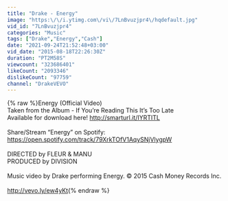 ```yaml
---
title: "Drake - Energy"
image: "https:\/\/i.ytimg.com\/vi\/7LnBvuzjpr4\/hqdefault.jpg"
vid_id: "7LnBvuzjpr4"
categories: "Music"
tags: ["Drake","Energy","Cash"]
date: "2021-09-24T21:52:48+03:00"
vid_date: "2015-08-18T22:26:30Z"
duration: "PT2M58S"
viewcount: "323686401"
likeCount: "2093346"
dislikeCount: "97759"
channel: "DrakeVEVO"
---
```

{% raw %}Energy (Official Video)<br />Taken from the Album - If You’re Reading This It’s Too Late<br />Available for download here! <a rel="nofollow" target="blank" href="http://smarturl.it/IYRTITL">http://smarturl.it/IYRTITL</a> <br /><br />Share/Stream “Energy” on Spotify: <a rel="nofollow" target="blank" href="https://open.spotify.com/track/79XrkTOfV1AqySNjVlygpW">https://open.spotify.com/track/79XrkTOfV1AqySNjVlygpW</a> <br /><br />DIRECTED by FLEUR &amp; MANU<br />PRODUCED by DIVISION<br /><br />Music video by Drake performing Energy.  © 2015 Cash Money Records Inc.<br /><br /><a rel="nofollow" target="blank" href="http://vevo.ly/ew4yKt">http://vevo.ly/ew4yKt</a>{% endraw %}
